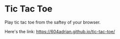# Tic Tac Toe
Play tic tac toe from the saftey of your browser.

Here's the link: https://604adrian.github.io/tic-tac-toe/
